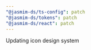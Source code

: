 ```yaml
---
"@jasmim-ds/ts-config": patch
"@jasmim-ds/tokens": patch
"@jasmim-ds/react": patch
---
```


Updating icon design system
